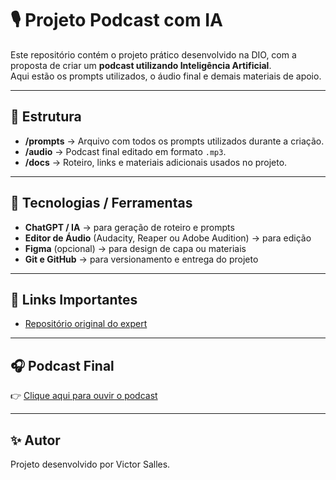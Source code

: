 
# 🎙️ Projeto Podcast com IA

Este repositório contém o projeto prático desenvolvido na DIO, com a proposta de criar um **podcast utilizando Inteligência Artificial**.  
Aqui estão os prompts utilizados, o áudio final e demais materiais de apoio.

---

## 📌 Estrutura
- **/prompts** → Arquivo com todos os prompts utilizados durante a criação.
- **/audio** → Podcast final editado em formato `.mp3`.
- **/docs** → Roteiro, links e materiais adicionais usados no projeto.

---

## 🚀 Tecnologias / Ferramentas
- **ChatGPT / IA** → para geração de roteiro e prompts  
- **Editor de Áudio** (Audacity, Reaper ou Adobe Audition) → para edição  
- **Figma** (opcional) → para design de capa ou materiais  
- **Git e GitHub** → para versionamento e entrega do projeto  

---

## 🔗 Links Importantes
- [Repositório original do expert](https://github.com/felipeAguiarCode/prompts-for-podcast-generate-by-ia)

---

## 🎧 Podcast Final

👉 [Clique aqui para ouvir o podcast](audio/podcast-final.mp3)


---

## ✨ Autor
Projeto desenvolvido por Victor Salles.
